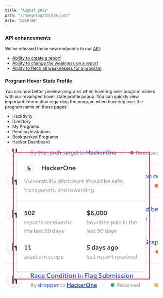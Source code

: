 ```yaml
---
title: "August 2019"
path: "/changelog/2019/august"
date: "2019-08"
---
```


### API enhancements

We've released these new endpoints to our [API](https://api.hackerone.com/docs/v1):
* [Ability to create a report](https://api.hackerone.com/docs/v1#/reports/create)
* [Ability to change the weakness on a report](https://api.hackerone.com/docs/v1#/reports/weakness/update)
* [Ability to fetch all weaknesses for a program](https://api.hackerone.com/docs/v1#/programs/weaknesses/index)

### Program Hover State Profile

You can now better preview programs when hovering over program names with our revamped hover state profile popup. You can quickly view important information regarding the program when hovering over the program name on these pages:

* Hacktivity
* Directory
* My Programs
* Pending Invitations
* Bookmarked Programs
* Hacker Dashboard

![program hover state popup](./images/aug_2019_program_hover_state.png)
